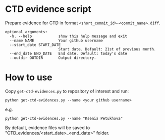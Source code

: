 # CTD evidence script

Prepare evidence for CTD in format `<short_commit_id>-<commit_name>.diff`.

```
optional arguments:
  -h, --help            show this help message and exit
  --name NAME           Your github username
  --start_date START_DATE
                        Start date. Default: 21st of previous month.
  --end_date END_DATE   End date. Default: today's date
  --outdir OUTDIR       Output directory.
```

# How to use

Copy `get-ctd-evidences.py` to repository of interest and run:

```
python get-ctd-evidences.py --name <your github username>
```
e.g.

```
python get-ctd-evidences.py --name "Ksenia Petukhova"
```

By default, evidence files will be saved to "CTD_evidences/<start_date>_<end_date>" folder.
